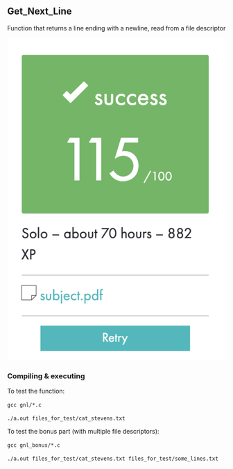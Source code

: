 ## Get_Next_Line

Function that returns a line ending with a newline, read from a file descriptor

![alt text](https://github.com/cvenkman/get_next_line/blob/main/resources/final_mark.png?raw=true)

### Compiling & executing

To test the function:

`gcc gnl/*.c`

`./a.out files_for_test/cat_stevens.txt`

To test the bonus part (with multiple file descriptors):

`gcc gnl_bonus/*.c`

`./a.out files_for_test/cat_stevens.txt files_for_test/some_lines.txt`

